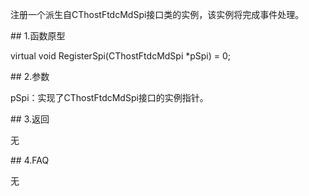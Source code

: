 <p>注册一个派生自CThostFtdcMdSpi接口类的实例，该实例将完成事件处理。</p>
<span class="anchor" id="91e2a33f-2aa9-440f-99b0-9412722afae9"></span>
## 1.函数原型
<p>virtual void RegisterSpi(CThostFtdcMdSpi *pSpi) = 0;</p>
<span class="anchor" id="86f0c346-c25b-4519-a85f-152bc9ff12c5"></span>
## 2.参数
<p>pSpi：实现了CThostFtdcMdSpi接口的实例指针。</p>
<span class="anchor" id="00b302b6-fa95-423b-82a6-fba4bf3a3cd8"></span>
## 3.返回
<p>无</p>
<span class="anchor" id="bc3ebb39-dfac-4bce-b719-62233008cc0b"></span>
## 4.FAQ
<p>无</p>
